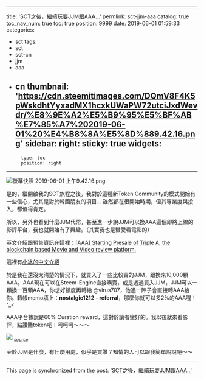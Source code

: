 
---
title: 'SCT之後，繼續玩耍JJM跟AAA...'
permlink: sct-jjm-aaa
catalog: true
toc_nav_num: true
toc: true
position: 9999
date: 2019-06-01 01:59:33
categories:
- sct
tags:
- sct
- sct-cn
- jjm
- aaa
- cn
thumbnail: 'https://cdn.steemitimages.com/DQmV8F4K5pWskdhtYyxadMX1hcxkUWaPW72utciJxdWevdr/%E8%9E%A2%E5%B9%95%E5%BF%AB%E7%85%A7%202019-06-01%20%E4%B8%8A%E5%8D%889.42.16.png'
sidebar:
    right:
        sticky: true
widgets:
    -
        type: toc
        position: right
---


![螢幕快照 2019-06-01 上午9.42.16.png](https://cdn.steemitimages.com/DQmV8F4K5pWskdhtYyxadMX1hcxkUWaPW72utciJxdWevdr/%E8%9E%A2%E5%B9%95%E5%BF%AB%E7%85%A7%202019-06-01%20%E4%B8%8A%E5%8D%889.42.16.png)

是的，繼開啟我的SCT旅程之後，我對於這種新Token Community的模式開始有一些信心，尤其是對於韓國朋友的項目... 雖然都在很開始時期，但其專業度與投入，都值得肯定。

所以，另外也看到什麼JJM代幣，甚至進一步說JJM可以換AAA這個即將上線的影評平台，我也就開始有了興趣。（其實我也是蠻愛看電影的）

英文介紹跟預售資訊在這裡：[[AAA] Starting Presale of Triple A, the blockchain based Movie and Video review platform.](https://steemit.com/sct/@jayplayco/aaa-starting-of-presale-of-triple-a-the-blockchain-based-movie-and-video-review-platform)

這裡有[小冰的中文介紹](https://steemit.com/sct/@nostalgic1212/free-talk-as-a-movie-review-writer-i-determined-to-buy-some-aaa-aaa)

於是我在還沒太清楚的情況下，就買入了一些比較貴的JJM，跟換來10,000顆AAA。AAA現在可以在Steem-Engine直接購賣，或是透過買入JJM，JJM可以一顆換一百顆AAA，你想好額度再轉給 @virus707，他過一陣子會直接轉AAA給你。轉帳memo填上：**nostalgic1212 - referral**，那麼你就可以多2%的AAA喔！^_<

AAA平台據說是60% Curation reward，這對於讀者蠻好的。我以後就來看影評，點讚賺token吧！呵呵呵～～～

![](https://steemitimages.com/640x0/https://files.steempeak.com/file/steempeak/jjm13/MyetNIDV-image.png)
<sub>*[source](https://steemit.com/sct/@jayplayco/aaa-starting-of-presale-of-triple-a-the-blockchain-based-movie-and-video-review-platform)*</sub>

至於JJM是什麼，有什麼用處，似乎是買讚？知情的人可以跟我簡單說說吧～～

- - -

This page is synchronized from the post: ['SCT之後，繼續玩耍JJM跟AAA...'](https://steemit.com/@deanliu/sct-jjm-aaa)
